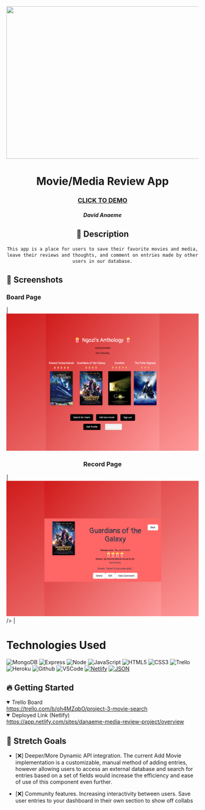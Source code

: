 <div id="header" align="center">

  <img src="/images/coverReadMe.png" width="600" height="400">

</div>

  <div id="description" align="center">

  # Movie/Media Review App

  ### [CLICK TO DEMO](https://app.netlify.com/sites/danaeme-media-review-project/overview)

  ##### David Anaeme

  ## :pencil: Description

    This app is a place for users to save their favorite movies and media, leave their reviews and thoughts, and comment on entries made by other users in our database.

  </div>

  ## :camera_flash: Screenshots 

 <h3>Board Page</h3> | <img
<img src="/images/dashboard.png" width="700">
 <h3 align="center">Record Page</h3> | <img>
<img src="/images/detailspage.png" width="700">
  /> |

  
  # Technologies Used
![MongoDB](https://img.shields.io/badge/-MongoDB-05122A?style=flat&logo=mongodb)
![Express](https://img.shields.io/badge/-Express-05122A?style=flat&logo=express)
![Node](https://img.shields.io/badge/-Node.js-05122A?style=flat&logo=node.js)
![JavaScript](https://img.shields.io/badge/-JavaScript-05122A?style=flat&logo=javascript)
![HTML5](https://img.shields.io/badge/-HTML5-05122A?style=flat&logo=html5)
![CSS3](https://img.shields.io/badge/-CSS-05122A?style=flat&logo=css3)
![Trello](https://img.shields.io/badge/-Trello-05122A?style=flat&logo=trello)
![Heroku](https://img.shields.io/badge/-Heroku-05122A?style=flat&logo=heroku)
![Github](https://img.shields.io/badge/-GitHub-05122A?style=flat&logo=github)
![VSCode](https://img.shields.io/badge/-VS_Code-05122A?style=flat&logo=visualstudio)
[![Netlify](https://img.shields.io/badge/Netlify-%23000000.svg?logo=netlify&logoColor=#00C7B7)](#)
[![JSON](https://img.shields.io/badge/JSON-000?logo=json&logoColor=fff)](#)



## :fire: Getting Started

<details open>
  <summary> Trello Board </summary>
  <a href="https://trello.com/b/oh4MZqbO/project-3-movie-search"
    >https://trello.com/b/oh4MZqbO/project-3-movie-search</a
  >
</details>

<details open>
  <summary> Deployed Link (Netlify) </summary>
  <a href="https://app.netlify.com/sites/danaeme-media-review-project/overview"
    > https://app.netlify.com/sites/danaeme-media-review-project/overview </a
  >
</details>

## :satellite: Stretch Goals


- [:x:] Deeper/More Dynamic API integration. The current Add Movie implementation is a customizable, manual method of adding entries, however allowing users to access an external database and search for entries based on a set of fields would increase the efficiency and ease of use of this component even further.

- [:x:] Community features. Increasing interactivity between users. Save user entries to your dashboard in their own section to show off collabs 